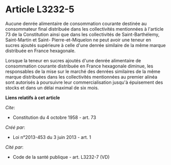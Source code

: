 # Article L3232-5

Aucune denrée alimentaire de consommation courante destinée au consommateur final distribuée dans les collectivités
mentionnées à l'article 73 de la Constitution ainsi que dans les collectivités de Saint-Barthélemy, Saint-Martin et Saint-
Pierre-et-Miquelon ne peut avoir une teneur en sucres ajoutés supérieure à celle d'une denrée similaire de la même marque
distribuée en France hexagonale. 

Lorsque la teneur en sucres ajoutés d'une denrée alimentaire de consommation courante distribuée en France hexagonale
diminue, les responsables de la mise sur le marché des denrées similaires de la même marque distribuées dans les
collectivités mentionnées au premier alinéa sont autorisés à poursuivre leur commercialisation jusqu'à épuisement des stocks
et dans un délai maximal de six mois.

**Liens relatifs à cet article**

_Cite_:

  - Constitution du 4 octobre 1958 - art. 73

_Créé par_:

  - Loi n°2013-453 du 3 juin 2013 - art. 1

_Cité par_:

  - Code de la santé publique - art. L3232-7 (VD)
